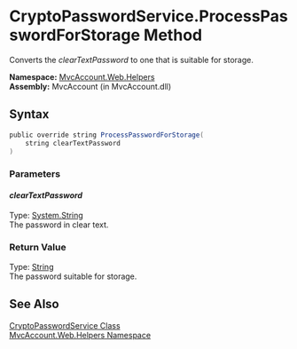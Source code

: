 CryptoPasswordService.ProcessPasswordForStorage Method
======================================================
Converts the *clearTextPassword* to one that is suitable for storage.

**Namespace:** [MvcAccount.Web.Helpers][1]  
**Assembly:** MvcAccount (in MvcAccount.dll)

Syntax
------

```csharp
public override string ProcessPasswordForStorage(
	string clearTextPassword
)
```

### Parameters

#### *clearTextPassword*
Type: [System.String][2]  
The password in clear text.

### Return Value
Type: [String][2]  
The password suitable for storage.

See Also
--------
[CryptoPasswordService Class][3]  
[MvcAccount.Web.Helpers Namespace][1]  

[1]: ../README.md
[2]: http://msdn2.microsoft.com/en-us/library/s1wwdcbf
[3]: README.md